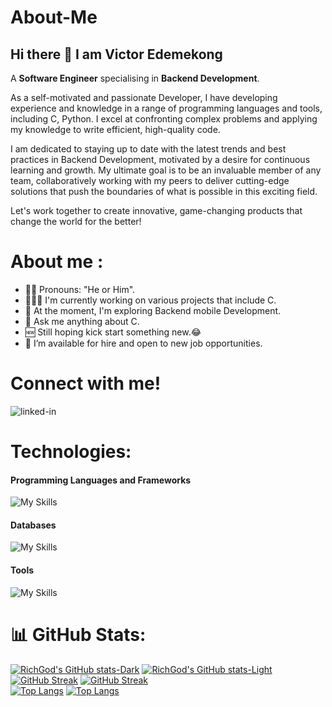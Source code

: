 # About-Me
## Hi there 👋 I am Victor Edemekong

A <b>Software Engineer</b> specialising in <b>Backend Development</b>.

As a self-motivated and passionate Developer, I have developing experience and knowledge in a range of programming languages and tools, including C, Python. I excel at confronting complex problems and applying my knowledge to write efficient, high-quality code.<br/>

I am dedicated to staying up to date with the latest trends and best practices in Backend Development, motivated by a desire for continuous learning and growth. My ultimate goal is to be an invaluable member of any team, collaboratively working with my peers to deliver cutting-edge solutions that push the boundaries of what is possible in this exciting field.<br/>

Let's work together to create innovative, game-changing products that change the world for the better!

# About me :
- 👩‍💻 Pronouns: "He or Him".
- 👷🏾‍♂️ I'm currently working on various projects that include C.
- 🔭 At the moment, I'm exploring Backend mobile Development.
- 💬 Ask me anything about C.
- 🆕 Still hoping kick start something new.😂
- 💼 I’m available for hire and open to new job opportunities.

# Connect with me!
<a href=https://www.linkedin.com/in/victor-edemekong/><img align="left" alt="linked-in" src="https://img.shields.io/badge/linkedin-%230077B5.svg?&style=for-the-badge&logo=linkedin&logoColor=white" /></a>

 
<br>

# Technologies:

#### Programming Languages and Frameworks
![My Skills](https://skillicons.dev/icons?i=html,css,js,ts,tailwindcss,materialui,react,next,nodejs)
#### Databases
![My Skills](https://skillicons.dev/icons?i=firebase,appwrite)
#### Tools
![My Skills](https://skillicons.dev/icons?i=vscode,git,github,docker,postman,ai,ps,figma,xd)

# 📊 GitHub Stats:
[![RichGod's GitHub stats-Dark](https://github-readme-stats.vercel.app/api?username=vickyekong&show_icons=true&theme=dark#gh-dark-mode-only)](https://github.com/vickyekong/github-readme-stats#gh-dark-mode-only)
[![RichGod's GitHub stats-Light](https://github-readme-stats.vercel.app/api?username=vickyekong&show_icons=true&theme=default#gh-light-mode-only)](https://github.com/vickyekong/github-readme-stats#gh-light-mode-only)<br/>
[![GitHub Streak](https://streak-stats.demolab.com/?user=vickyekong&theme=dark#gh-dark-mode-only)](https://git.io/streak-stats#gh-dark-mode-only)
[![GitHub Streak](https://streak-stats.demolab.com/?user=vickyekong&theme=default#gh-light-mode-only)](https://git.io/streak-stats#gh-light-mode-only)<br/>
[![Top Langs](https://github-readme-stats.vercel.app/api/top-langs/?username=vickyekong&layout=compact&theme=dark#gh-dark-mode-only)](https://github.com/vickyekong/github-readme-stats#gh-dark-mode-only)
[![Top Langs](https://github-readme-stats.vercel.app/api/top-langs/?username=vickyekong&layout=compact&theme=default#gh-light-mode-only)](https://github.com/vickyekong/github-readme-stats#gh-light-mode-only)
